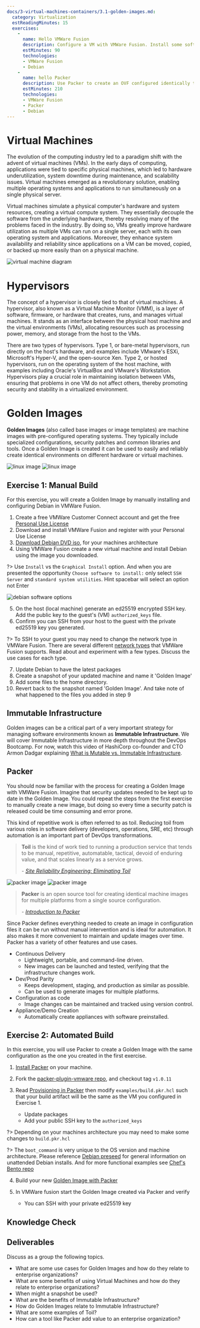 ```yaml
---
docs/3-virtual-machines-containers/3.1-golden-images.md:
  category: Virtualization
  estReadingMinutes: 15
  exercises:
    -
      name: Hello VMWare Fusion
      description: Configure a VM with VMWare Fusion. Install some software and configure it for SSH
      estMinutes: 90
      technologies:
      - VMWare Fusion
      - Debian
    -
      name: hello Packer
      description: Use Packer to create an OVF configured identically to the VM you configured in exercise 1
      estMinutes: 210
      technologies:
      - VMWare Fusion
      - Packer
      - Debian
---
```


# Virtual Machines

The evolution of the computing industry led to a paradigm shift with the advent of virtual machines (VMs). In the early days of computing, applications were tied to specific physical machines, which led to hardware underutilization, system downtime during maintenance, and scalability issues. Virtual machines emerged as a revolutionary solution, enabling multiple operating systems and applications to run simultaneously on a single physical server.

Virtual machines simulate a physical computer's hardware and system resources, creating a virtual compute system. They essentially decouple the software from the underlying hardware, thereby resolving many of the problems faced in the industry. By doing so, VMs greatly improve hardware utilization as multiple VMs can run on a single server, each with its own operating system and applications. Moreover, they enhance system availability and reliability since applications on a VM can be moved, copied, or backed up more easily than on a physical machine.

![virtual machine diagram](img3/vm-diagram.png ':class=img-center :alt= vm diagram')

# Hypervisors

The concept of a hypervisor is closely tied to that of virtual machines. A hypervisor, also known as a Virtual Machine Monitor (VMM), is a layer of software, firmware, or hardware that creates, runs, and manages virtual machines. It stands as an interface between the physical host machine and the virtual environments (VMs), allocating resources such as processing power, memory, and storage from the host to the VMs.

There are two types of hypervisors. Type 1, or bare-metal hypervisors, run directly on the host's hardware, and examples include VMware's ESXi, Microsoft's Hyper-V, and the open-source Xen. Type 2, or hosted hypervisors, run on the operating system of the host machine, with examples including Oracle's VirtualBox and VMware's Workstation. Hypervisors play a crucial role in maintaining isolation between VMs, ensuring that problems in one VM do not affect others, thereby promoting security and stability in a virtualized environment.

# Golden Images

**Golden Images** (also called base images or image templates) are machine images with pre-configured operating systems. They typically include specialized configurations, security patches and common libraries and tools. Once a Golden Image is created it can be used to easily and reliably create identical environments on different hardware or virtual machines.

![linux image](img3/linux_light.svg ':size=100x100 :class=light-mode-icon :alt= linux image; light mode')
![linux image](img3/linux_dark.svg ':size=100x100 :class=dark-mode-icon :alt= linux image; dark mode')

## Exercise 1: Manual Build

For this exercise, you will create a Golden Image by manually installing and configuring Debian in VMWare Fusion.

1. Create a free VMWare Customer Connect account and get the free [Personal Use License](https://customerconnect.vmware.com/en/evalcenter?p=fusion-player-personal-13)
2. Download and install VMWare Fusion and register with your Personal Use License
3. [Download Debian DVD iso](https://www.debian.org/releases/bookworm/debian-installer/), for your machines architecture
4. Using VMWare Fusion create a new virtual machine and install Debian using the image you downloaded.

  ?> Use `Install` vs the `Graphical Install` option. And when you are presented the opportunity `Choose software to install:` only select `SSH Server` and `standard system utilities`. Hint spacebar will select an option not Enter

![debian software options](img3/debian-install.png ':class=img-center :alt= debian software options')

5. On the host (local machine) generate an ed25519 encrypted SSH key. Add the public key to the guest's (VM) `authorized_keys` file.
6. Confirm you can SSH from your host to the guest with the private ed25519 key you generated.

  ?> To SSH to your guest you may need to change the network type in VMWare Fusion. There are several different [network types](https://kb.vmware.com/s/article/1022264) that VMWare Fusion supports. Read about and experiment with a few types. Discuss the use cases for each type.

7. Update Debian to have the latest packages
8. Create a snapshot of your updated machine and name it 'Golden Image'
9. Add some files to the home directory.
10. Revert back to the snapshot named 'Golden Image'. And take note of what happened to the files you added in step 9

## Immutable Infrastructure

Golden images can be a critical part of a very important strategy for managing software environments known as **Immutable Infrastructure**. We will cover Immutable Infrastructure in more depth throughout the DevOps Bootcamp. For now, watch this video of HashiCorp co-founder and CTO Armon Dadgar explaining [What is Mutable vs. Immutable Infrastructure](https://www.hashicorp.com/resources/what-is-mutable-vs-immutable-infrastructure/).

## Packer

You should now be familiar with the process for creating a Golden Image with VMWare Fusion. Imagine that security updates needed to be kept up to date in the Golden Image. You could repeat the steps from the first exercise to manually create a new image, but doing so every time a security patch is released could be time consuming and error prone.

This kind of repetitive work is often referred to as toil. Reducing toil from various roles in software delivery (developers, operations, SRE, etc) through automation is an important part of DevOps transformations.

> **Toil** is the kind of work tied to running a production service that tends to be manual, repetitive, automatable, tactical, devoid of enduring value, and that scales linearly as a service grows.
>
> *- [Site Reliability Engineering: Eliminating Toil](https://landing.google.com/sre/sre-book/chapters/eliminating-toil/)*

![packer image](img3/packer_light.svg ':size=350x350 :class=light-mode-icon :alt= packer image; light mode')
![packer image](img3/packer_dark.svg ':size=350x350 :class=dark-mode-icon :alt= packer image; light mode')

> **Packer** is an open source tool for creating identical machine images for multiple platforms from a single source configuration.
>
> *- [Introduction to Packer](https://www.packer.io/intro)*

Since Packer defines everything needed to create an image in configuration files it can be run without manual intervention and is ideal for automation. It also makes it more convenient to maintain and update images over time. Packer has a variety of other features and use cases.

- Continuous Delivery
  - Lightweight, portable, and command-line driven.
  - New images can be launched and tested, verifying that the infrastructure changes work.
- Dev/Prod Parity
  - Keeps development, staging, and production as similar as possible.
  - Can be used to generate images for multiple platforms.
- Configuration as code
  - Image changes can be maintained and tracked using version control.
- Appliance/Demo Creation
  - Automatically create appliances with software preinstalled.

## Exercise 2: Automated Build

In this exercise, you will use Packer to create a Golden Image with the same configuration as the one you created in the first exercise.

1. [Install Packer](https://learn.hashicorp.com/packer/getting-started/install) on your machine.

2. Fork the [packer-plugin-vmware repo](https://github.com/hashicorp/packer-plugin-vmware/tree/v1.0.11), and checkout tag `v1.0.11`

3. Read [Provisioning in Packer](https://developer.hashicorp.com/packer/tutorials/docker-get-started/docker-get-started-provision) then modify `examples/build.pkr.hcl` such that your build artifact will be the same as the VM you configured in Exercise 1.
    - Update packages
    - Add your public SSH key to the `authorized_keys`

  ?> Depending on your machines architecture you may need to make some changes to `build.pkr.hcl`

  ?> The `boot_command` is very unique to the OS version and machine architecture. Please reference [Debian preseed](https://developer.hashicorp.com/packer/guides/automatic-operating-system-installs/preseed_ubuntu) for general information on unattended Debian installs. And for more functional examples see [Chef's Bento repo](https://github.com/chef/bento/tree/v202302.22.0/packer_templates)

4. Build your new [Golden Image with Packer](https://github.com/hashicorp/packer-plugin-vmware/tree/v1.0.8/example#running-vmware-fusion-examples)

5. In VMWare fusion start the Golden Image created via Packer and verify
    - You can SSH with your private ed25519 key

## Knowledge Check

<div class="quizdown">
  <div id="chapter-3/3.1/immutable-infra-and-packer-quiz.js"></div>
</div>

## Deliverables

Discuss as a group the following topics.

- What are some use cases for Golden Images and how do they relate to enterprise organizations?
- What are some benefits of using Virtual Machines and how do they relate to enterprise organizations?
- When might a snapshot be used?
- What are the benefits of Immutable Infrastructure?
- How do Golden Images relate to Immutable Infrastructure?
- What are some examples of Toil?
- How can a tool like Packer add value to an enterprise organization?
